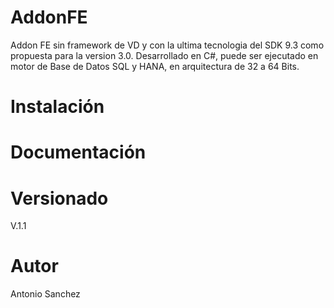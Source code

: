 # AddonFE
Addon FE sin framework de VD y con la ultima tecnologia del SDK 9.3 como propuesta para la version 3.0.
Desarrollado en C#, puede ser ejecutado en motor de Base de Datos SQL y HANA, en arquitectura de 32 a 64 Bits.
# Instalación
# Documentación 
# Versionado
V.1.1
# Autor
Antonio Sanchez

